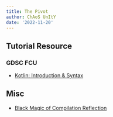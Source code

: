 ```yaml
---
title: The Pivot
author: ChAoS UnItY
date: '2022-11-20'
---
```


## Tutorial Resource
### GDSC FCU
- [Kotlin: Introduction & Syntax](https://docs.google.com/presentation/d/1WzOr6ey9pG_kR9G_-LGDwmqN5B1latF3XTec6rvtZ8Q/edit?usp=sharing&resourcekey=0-EwM1PqniT2c2sMo8H1N3qQ)
## Misc
- [Black Magic of Compilation Reflection](./note/compilation-reflection-black-magic.md)